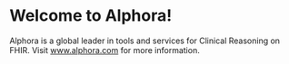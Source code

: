 # Welcome to Alphora!

Alphora is a global leader in tools and services for Clinical Reasoning on FHIR. Visit www.alphora.com for more information.
